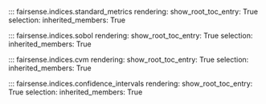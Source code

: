 ::: fairsense.indices.standard_metrics
    rendering:
        show_root_toc_entry: True
    selection:
        inherited_members: True

::: fairsense.indices.sobol
    rendering:
        show_root_toc_entry: True
    selection:
        inherited_members: True

::: fairsense.indices.cvm
    rendering:
        show_root_toc_entry: True
    selection:
        inherited_members: True

::: fairsense.indices.confidence_intervals
    rendering:
        show_root_toc_entry: True
    selection:
        inherited_members: True